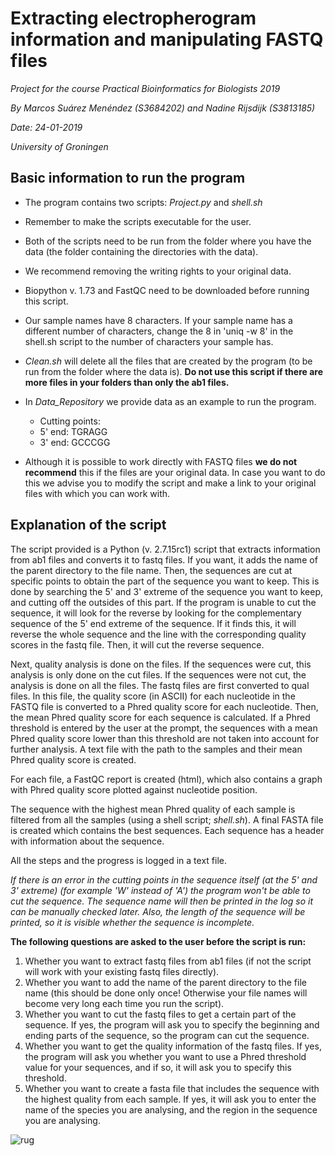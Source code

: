 # Extracting electropherogram information and manipulating FASTQ files

*Project for the course Practical Bioinformatics for Biologists 2019*

*By Marcos Suárez Menéndez (S3684202) and Nadine Rijsdijk (S3813185)*

*Date: 24-01-2019*

*University of Groningen*

## Basic information to run the program

* The program contains two scripts: *Project.py* and *shell.sh*

* Remember to make the scripts executable for the user.

* Both of the scripts need to be run from the folder where you have the data (the folder containing the directories with
the data).

* We recommend removing the writing rights to your original data.

* Biopython v. 1.73 and FastQC need to be downloaded before running this script.

* Our sample names have 8 characters. If your sample name has a different number of characters, change the 8 in
'uniq -w 8' in the shell.sh script to the number of characters your sample has.

* *Clean.sh* will delete all the files that are created by the program (to be run from the folder where the data is).
**Do not use this script if there are more files in your folders than only the ab1 files.**

* In *Data_Repository* we provide data as an example to run the program.
  * Cutting points:
  * 5' end: TGRAGG
  * 3' end: GCCCGG

* Although it is possible to work directly with FASTQ files **we do not recommend** this if the files are your original data.
In case you want to do this we advise you to modify the script and make a link to your original files with which you can work with.


## Explanation of the script

The script provided is a Python (v. 2.7.15rc1) script that extracts information from ab1 files and converts it to fastq
files. If you want, it adds the name of the parent directory to the file name. Then, the sequences are cut at specific
points to obtain the part of the sequence you want to keep. This is done by searching the 5' and 3' extreme of the
sequence you want to keep, and cutting off the outsides of this part. If the program is unable to cut the sequence, it
will look for the reverse by looking for the complementary sequence of the 5' end extreme of the sequence. If it finds
this, it will reverse the whole sequence and the line with the corresponding quality scores in the fastq file. Then, it
will cut the reverse sequence.

Next, quality analysis is done on the files. If the sequences were cut, this analysis is only done on the cut files.
If the sequences were not cut, the analysis is done on all the files. The fastq files are first converted to qual files.
In this file, the quality score (in ASCII) for each nucleotide in the FASTQ file is converted to a Phred quality score
for each nucleotide. Then, the mean Phred quality score for each sequence is calculated. If a Phred threshold is entered
by the user at the prompt, the sequences with a mean Phred quality score lower than this threshold are not taken into
account for further analysis. A text file with the path to the samples and their mean Phred quality score is created.

For each file, a FastQC report is created (html), which also contains a graph with Phred quality score plotted against
nucleotide position.

The sequence with the highest mean Phred quality of each sample is filtered from all the samples (using a shell script;
*shell.sh*). A final FASTA file is created which contains the best sequences. Each sequence has a header with
information about the sequence.

All the steps and the progress is logged in a text file.

*If there is an error in the cutting points in the sequence itself (at the 5' and 3' extreme)*
*(for example 'W' instead of 'A') the program won't be able to cut the sequence. The sequence name will then be printed*
*in the log so it can be manually checked later. Also, the length of the sequence will be printed, so it is visible*
*whether the sequence is incomplete.*

**The following questions are asked to the user before the script is run:**

1. Whether you want to extract fastq files from ab1 files (if not the script will work with your existing fastq
files directly).
2. Whether you want to add the name of the parent directory to the file name (this should be done only once! Otherwise
your file names will become very long each time you run the script).
3. Whether you want to cut the fastq files to get a certain part of the sequence. If yes, the program will ask
you to specify the beginning and ending parts of the sequence, so the program can cut the sequence.
4. Whether you want to get the quality information of the fastq files. If yes, the program will ask you whether
you want to use a Phred threshold value for your sequences, and if so, it will ask you to specify this threshold.
5. Whether you want to create a fasta file that includes the sequence with the highest quality from each sample. If yes,
it will ask you to enter the name of the species you are analysing, and the region in the sequence you are analysing.

![rug](https://www.rug.nl/_definition/shared/images/logo--en.png)
